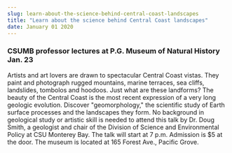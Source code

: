 ```yaml
---
slug: learn-about-the-science-behind-central-coast-landscapes
title: "Learn about the science behind Central Coast landscapes"
date: January 01 2020
---
```


 
<h3>CSUMB professor lectures at P.G. Museum of Natural History Jan. 23</h3>
<p>
  Artists and art lovers are drawn to spectacular Central Coast vistas. They
  paint and photograph rugged mountains, marine terraces, sea cliffs,
  landslides, tombolos and hoodoos. Just what are these landforms? The beauty of
  the Central Coast is the most recent expression of a very long geologic
  evolution. Discover "geomorphology," the scientific study of Earth surface
  processes and the landscapes they form. No background in geological study or
  artistic skill is needed to attend this talk by Dr. Doug Smith, a geologist
  and chair of the Division of Science and Environmental Policy at CSU Monterey
  Bay. The talk will start at 7 p.m. Admission is $5 at the door. The museum is
  located at 165 Forest Ave., Pacific Grove.
</p>
 
